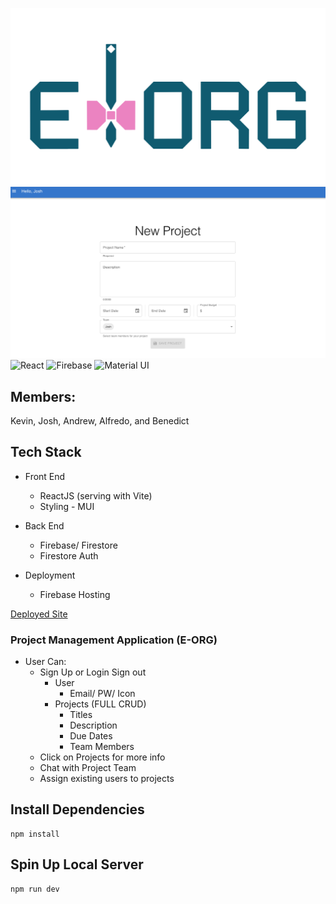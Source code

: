
![team-e logo](https://github.com/jdhawks2132/team-e/blob/main/EORG.png?raw=true)
![app-demo](https://github.com/jdhawks2132/team-e/blob/main/eorgApp.png?raw=true)
![React](https://img.shields.io/badge/React-20232A?style=for-the-badge&logo=react&logoColor=61DAFB)
![Firebase](https://img.shields.io/badge/firebase-ffca28?style=for-the-badge&logo=firebase&logoColor=black)
![Material UI](https://img.shields.io/badge/Material%20UI-007FFF?style=for-the-badge&logo=mui&logoColor=white)


## Members:

Kevin, Josh, Andrew, Alfredo, and Benedict

## Tech Stack

- Front End

  - ReactJS (serving with Vite)
  - Styling - MUI

- Back End

  - Firebase/ Firestore
  - Firestore Auth

- Deployment
  - Firebase Hosting

[Deployed Site](https://project-manager-a1379.web.app/)

### Project Management Application (E-ORG)

- User Can:
  - Sign Up or Login Sign out
    - User
      - Email/ PW/ Icon
    - Projects (FULL CRUD)
      - Titles
      - Description
      - Due Dates
      - Team Members
  - Click on Projects for more info
  - Chat with Project Team
  - Assign existing users to projects

## Install Dependencies

```
npm install
```

## Spin Up Local Server

```
npm run dev
```

